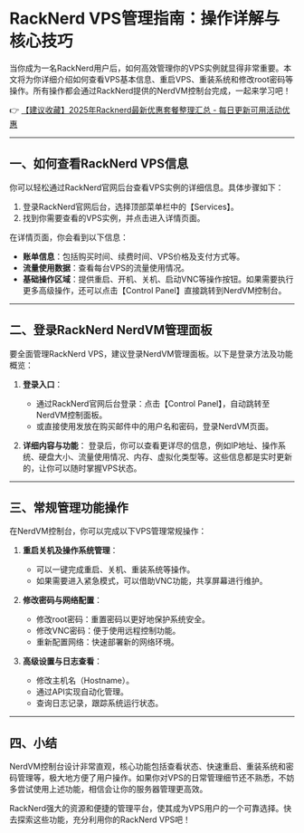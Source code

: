# RackNerd VPS管理指南：操作详解与核心技巧

当你成为一名RackNerd用户后，如何高效管理你的VPS实例就显得非常重要。本文将为你详细介绍如何查看VPS基本信息、重启VPS、重装系统和修改root密码等操作。所有操作都会通过RackNerd提供的NerdVM控制台完成，一起来学习吧！

👉 [【建议收藏】2025年Racknerd最新优惠套餐整理汇总 - 每日更新可用活动优惠](https://bit.ly/Rack_Nerd)

---

## 一、如何查看RackNerd VPS信息

你可以轻松通过RackNerd官网后台查看VPS实例的详细信息。具体步骤如下：

1. 登录RackNerd官网后台，选择顶部菜单栏中的【Services】。
2. 找到你需要查看的VPS实例，并点击进入详情页面。

在详情页面，你会看到以下信息：

- **账单信息**：包括购买时间、续费时间、VPS价格及支付方式等。
- **流量使用数据**：查看每台VPS的流量使用情况。
- **基础操作区域**：提供重启、开机、关机、启动VNC等操作按钮。如果需要执行更多高级操作，还可以点击【Control Panel】直接跳转到NerdVM控制台。

---

## 二、登录RackNerd NerdVM管理面板

要全面管理RackNerd VPS，建议登录NerdVM管理面板。以下是登录方法及功能概览：

1. **登录入口**：
   - 通过RackNerd官网后台登录：点击【Control Panel】，自动跳转至NerdVM控制面板。
   - 或直接使用发放在购买邮件中的用户名和密码，登录NerdVM页面。

2. **详细内容与功能**：
   登录后，你可以查看更详尽的信息，例如IP地址、操作系统、硬盘大小、流量使用情况、内存、虚拟化类型等。这些信息都是实时更新的，让你可以随时掌握VPS状态。

---

## 三、常规管理功能操作

在NerdVM控制台，你可以完成以下VPS管理常规操作：

1. **重启关机及操作系统管理**：
   - 可以一键完成重启、关机、重装系统等操作。
   - 如果需要进入紧急模式，可以借助VNC功能，共享屏幕进行维护。

2. **修改密码与网络配置**：
   - 修改root密码：重置密码以更好地保护系统安全。
   - 修改VNC密码：便于使用远程控制功能。
   - 重新配置网络：快速部署新的网络环境。

3. **高级设置与日志查看**：
   - 修改主机名（Hostname）。
   - 通过API实现自动化管理。
   - 查询日志记录，跟踪系统运行状态。

---

## 四、小结

NerdVM控制台设计非常直观，核心功能包括查看状态、快速重启、重装系统和密码管理等，极大地方便了用户操作。如果你对VPS的日常管理细节还不熟悉，不妨多尝试使用上述功能，相信会让你的服务器管理更高效。

RackNerd强大的资源和便捷的管理平台，使其成为VPS用户的一个可靠选择。快去探索这些功能，充分利用你的RackNerd VPS吧！